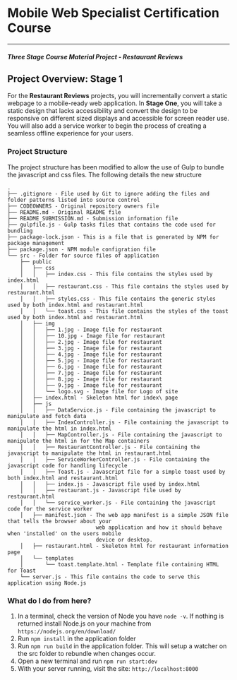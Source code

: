 # Mobile Web Specialist Certification Course
---
#### _Three Stage Course Material Project - Restaurant Reviews_

## Project Overview: Stage 1

For the **Restaurant Reviews** projects, you will incrementally convert a static webpage to a mobile-ready web application. In **Stage One**, you will take a static design that lacks accessibility and convert the design to be responsive on different sized displays and accessible for screen reader use. You will also add a service worker to begin the process of creating a seamless offline experience for your users.

### Project Structure

The project structure has been modified to allow the use of Gulp to bundle the javascript and css files. The following details the new structure

```
.
├── .gitignore - File used by Git to ignore adding the files and folder patterns listed into source control
├── CODEOWNERS - Original repository owners file 
├── README.md - Original README file 
├── README_SUBMISSION.md - Submission information file
├── gulpfile.js - Gulp tasks files that contains the code used for bundling
├── package-lock.json - This is a file that is generated by NPM for package management
├── package.json - NPM module configration file
└── src - Folder for source files of application
    ├── public
    │   ├── css
    │   │   ├── index.css - This file contains the styles used by index.html
    │   │   ├── restaurant.css - This file contains the styles used by restaurant.html
    │   │   ├── styles.css - This file contains the generic styles used by both index.html and restaurant.html
    │   │   └── toast.css - This file contains the styles of the toast used by both index.html and restaurant.html
    │   ├── img
    │   │   ├── 1.jpg - Image file for restaurant
    │   │   ├── 10.jpg - Image file for restaurant
    │   │   ├── 2.jpg - Image file for restaurant
    │   │   ├── 3.jpg - Image file for restaurant
    │   │   ├── 4.jpg - Image file for restaurant
    │   │   ├── 5.jpg - Image file for restaurant
    │   │   ├── 6.jpg - Image file for restaurant
    │   │   ├── 7.jpg - Image file for restaurant
    │   │   ├── 8.jpg - Image file for restaurant
    │   │   ├── 9.jpg - Image file for restaurant
    │   │   └── logo.svg - Image file for Logo of site
    │   ├── index.html - Skeleton html for index\ page
    │   ├── js
    │   │   ├── DataService.js - File containing the javascript to manipulate and fetch data
    │   │   ├── IndexController.js - File containing the javascript to manipulate the html in index.html
    │   │   ├── MapController.js - File containing the javascript to manipulate the html in for the Map containers
    │   │   ├── RestaurantController.js - File containing the javascript to manipulate the html in restaurant.html
    │   │   ├── ServiceWorkerController.js - File containing the javascript code for handling lifecycle 
    │   │   ├── Toast.js - Javascript file for a simple toast used by both index.html and restaurant.html 
    │   │   ├── index.js - Javascript file used by index.html
    │   │   ├── restaurant.js - Javascript file used by restaurant.html
    │   │   └── service_worker.js - File containing the javascript code for the service worker
    │   ├── manifest.json - The web app manifest is a simple JSON file that tells the browser about your 
                            web application and how it should behave when 'installed' on the users mobile 
                            device or desktop.
    │   ├── restaurant.html - Skeleton html for restaurant information page
    │   └── templates
    │       └── toast.template.html - Template file containing HTML for Toast
    └── server.js - This file contains the code to serve this application using Node.js                            
```

### What do I do from here?

1. In a terminal, check the version of Node you have `node -v`. If nothing is returned install Node.js on your machine from `https://nodejs.org/en/download/`
2. Run `npm install` in the application folder
3. Run `npm run build` in the application folder. This will setup a watcher on the src folder to rebundle when changes occur.
4. Open a new terminal and run `npm run start:dev`
5. With your server running, visit the site: `http://localhost:8000`